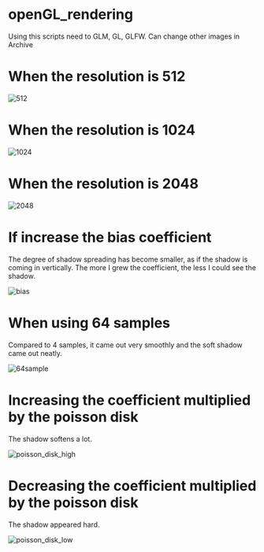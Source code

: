 # openGL_rendering

Using this scripts need to GLM, GL, GLFW.
Can change other images in Archive

# When the resolution is 512

![512](https://user-images.githubusercontent.com/37854961/117104335-eb674980-adb6-11eb-8e34-b218a2fea908.jpg)

# When the resolution is 1024

![1024](https://user-images.githubusercontent.com/37854961/117104340-ec987680-adb6-11eb-96ab-e6f523ccb46a.jpg)

# When the resolution is 2048

![2048](https://user-images.githubusercontent.com/37854961/117104341-edc9a380-adb6-11eb-88ce-b7999591ddde.jpg)

# If increase the bias coefficient
The degree of shadow spreading has become smaller, as if the shadow is coming in vertically.
The more I grew the coefficient, the less I could see the shadow.

![bias](https://user-images.githubusercontent.com/37854961/117104352-f1f5c100-adb6-11eb-83b0-9e776d99f71d.jpg)

# When using 64 samples
Compared to 4 samples, it came out very smoothly and the soft shadow came out neatly.

![64sample](https://user-images.githubusercontent.com/37854961/117104349-f0c49400-adb6-11eb-9816-f30bdb1a6d6c.jpg)

# Increasing the coefficient multiplied by the poisson disk
The shadow softens a lot.

![poisson_disk_high](https://user-images.githubusercontent.com/37854961/117104361-f4581b00-adb6-11eb-9367-aba3d89578bb.jpg)

# Decreasing the coefficient multiplied by the poisson disk
The shadow appeared hard.

![poisson_disk_low](https://user-images.githubusercontent.com/37854961/117104366-f5894800-adb6-11eb-9121-f241d1e7f712.jpg)
